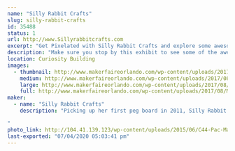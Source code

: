 ```yaml
---
name: "Silly Rabbit Crafts"
slug: silly-rabbit-crafts
id: 35488
status: 1
url: http://www.Sillyrabbitcrafts.com
excerpt: "Get Pixelated with Silly Rabbit Crafts and explore some awesome Perler items, and even make your OWN!"
description: "Make sure you stop by this exhibit to see some of the awesome things Lori has made with this beloved childhood craft! She will also have an area where you can make your own Perler creation! Whether it is a cute little Makey or something of your own design, you can let your imagination run free. Don't have time to make something at Maker Faire? Don't worry, Lori made kits for you to take home!"
location: Curiosity Building
images:
  - thumbnail: http://www.makerfaireorlando.com/wp-content/uploads/2017/08/MF-Misc-Pic2.png
    medium: http://www.makerfaireorlando.com/wp-content/uploads/2017/08/MF-Misc-Pic2.png
    large: http://www.makerfaireorlando.com/wp-content/uploads/2017/08/MF-Misc-Pic2.png
    full: http://www.makerfaireorlando.com/wp-content/uploads/2017/08/MF-Misc-Pic2.png
maker:
  - name: "Silly Rabbit Crafts"
    description: "Picking up her first peg board in 2011, Silly Rabbit Crafts now travels to 11 different states a year, with over 240+ shows under her belt! Silly Rabbit Crafts has melted over 27 million beads turning them into anything from Earrings to art, and even into fish tanks!

"
photo_link: http://104.41.139.123/wp-content/uploads/2015/06/C44-Pac-Man-Set-12-1024x683.jpg
last-exported: "07/04/2020 05:03:41 pm"
---
```

